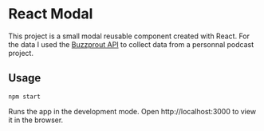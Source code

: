 # React Modal
This project is a small modal reusable component created with React. For the data I used the [Buzzprout API](https://www.buzzsprout.com/api) to collect data from a personnal podcast project.

## Usage

`npm start`

Runs the app in the development mode.
Open http://localhost:3000 to view it in the browser.
